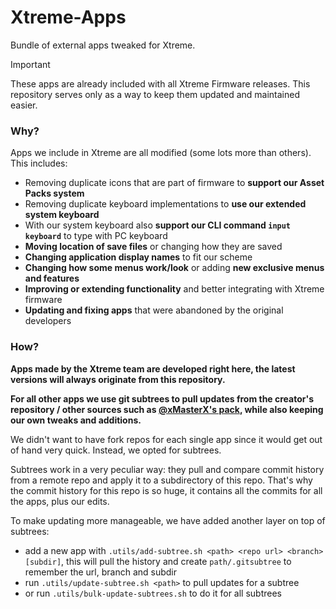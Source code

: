 # Xtreme-Apps
Bundle of external apps tweaked for Xtreme.

> [!IMPORTANT]
> These apps are already included with all Xtreme Firmware releases.
> This repository serves only as a way to keep them updated and maintained easier.

### Why?
Apps we include in Xtreme are all modified (some lots more than others). This includes:
- Removing duplicate icons that are part of firmware to **support our Asset Packs system**
- Removing duplicate keyboard implementations to **use our extended system keyboard**
- With our system keyboard also **support our CLI command `input keyboard`** to type with PC keyboard
- **Moving location of save files** or changing how they are saved
- **Changing application display names** to fit our scheme
- **Changing how some menus work/look** or adding **new exclusive menus and features**
- **Improving or extending functionality** and better integrating with Xtreme firmware
- **Updating and fixing apps** that were abandoned by the original developers

### How?
**Apps made by the Xtreme team are developed right here, the latest versions will always originate from this repository.**

**For all other apps we use git subtrees to pull updates from the creator's repository / other sources such as [@xMasterX's pack](https://github.com/xMasterX/all-the-plugins), while also keeping our own tweaks and additions.**

We didn't want to have fork repos for each single app since it would get out of hand very quick. Instead, we opted for subtrees.

Subtrees work in a very peculiar way: they pull and compare commit history from a remote repo and apply it to a subdirectory of this repo.
That's why the commit history for this repo is so huge, it contains all the commits for all the apps, plus our edits.

To make updating more manageable, we have added another layer on top of subtrees:
- add a new app with `.utils/add-subtree.sh <path> <repo url> <branch> [subdir]`, this will pull the history and create `path/.gitsubtree` to remember the url, branch and subdir
- run `.utils/update-subtree.sh <path>` to pull updates for a subtree
- or run `.utils/bulk-update-subtrees.sh` to do it for all subtrees
